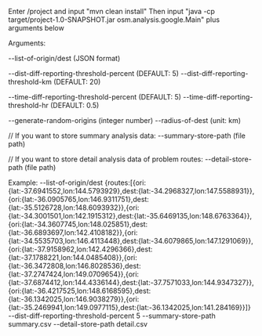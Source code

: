 Enter /project and input "mvn clean install"
Then input "java -cp target/project-1.0-SNAPSHOT.jar osm.analysis.google.Main" plus arguments below

Arguments:

--list-of-origin/dest   (JSON format)

--dist-diff-reporting-threshold-percent  (DEFAULT: 5)
--dist-diff-reporting-threshold-km (DEFAULT: 20)

--time-diff-reporting-threshold-percent  (DEFAULT: 5)
--time-diff-reporting-threshold-hr  (DEFAULT: 0.5)

--generate-random-origins (integer number)
--radius-of-dest (unit: km)

// If you want to store summary analysis data:
--summary-store-path (file path)

// If you want to store detail analysis data of problem routes:
--detail-store-path (file path)

Example:
--list-of-origin/dest {routes:[{ori:{lat:-37.6941552,lon:144.5793929},dest:{lat:-34.2968327,lon:147.5588931}},{ori:{lat:-36.0905765,lon:146.9311751},dest:{lat:-35.5126728,lon:148.6093932}},{ori:{lat:-34.3001501,lon:142.1915312},dest:{lat:-35.6469135,lon:148.6763364}},{ori:{lat:-34.3607745,lon:148.025851},dest:{lat:-36.6893697,lon:142.4108182}},{ori:{lat:-34.5535703,lon:146.4113448},dest:{lat:-34.6079865,lon:147.1291069}},{ori:{lat:-37.9158962,lon:142.4296366},dest:{lat:-37.1788221,lon:144.0485408}},{ori:{lat:-36.3472808,lon:146.8028536},dest:{lat:-37.2747424,lon:149.0709654}},{ori:{lat:-37.6874412,lon:144.4336144},dest:{lat:-37.7571033,lon:144.9347327}},{ori:{lat:-36.4217525,lon:148.6168595},dest:{lat:-36.1342025,lon:146.9038279}},{ori:{lat:-35.2469941,lon:149.0977115},dest:{lat:-36.1342025,lon:141.284169}}]} --dist-diff-reporting-threshold-percent 5 --summary-store-path summary.csv --detail-store-path detail.csv

